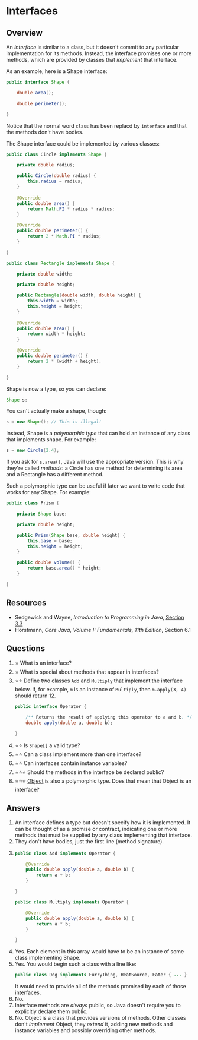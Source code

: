 # Interfaces
## Overview

An *interface* is similar to a class, but it doesn't commit to any particular implementation for its methods. Instead, the interface promises one or more methods, which are provided by classes that *implement* that interface.

As an example, here is a Shape interface:

```java
public interface Shape {

    double area();

    double perimeter();

}
```

Notice that the normal word `class` has been replacd by `interface` and that the methods don't have bodies.

The Shape interface could be implemented by various classes:

```java
public class Circle implements Shape {

    private double radius;

    public Circle(double radius) {
        this.radius = radius;
    }
    
    @Override
    public double area() {
        return Math.PI * radius * radius;
    }

    @Override
    public double perimeter() {
        return 2 * Math.PI * radius;
    }

}
```

```java
public class Rectangle implements Shape {

    private double width;

    private double height;

    public Rectangle(double width, double height) {
        this.width = width;
        this.height = height;
    }
    
    @Override
    public double area() {
        return width * height;
    }

    @Override
    public double perimeter() {
        return 2 * (width + height);
    }

}
```

Shape is now a type, so you can declare:

```java
Shape s;
```

You can't actually make a shape, though:

```java
s = new Shape(); // This is illegal!
```

Instead, Shape is a *polymorphic type* that can hold an instance of any class that implements shape. For example:

```java
s = new Circle(2.4);
```

If you ask for `s.area()`, Java will use the appropriate version. This is why they're called *methods*: a Circle has one method for determining its area and a Rectangle has a different method.

Such a polymorphic type can be useful if later we want to write code that works for any Shape. For example:

```java
public class Prism {

    private Shape base;

    private double height;

    public Prism(Shape base, double height) {
        this.base = base;
        this.height = height;
    }

    public double volume() {
        return base.area() * height;
    }

}
```

## Resources
- Sedgewick and Wayne, *Introduction to Programming in Java*, [Section 3.3](https://introcs.cs.princeton.edu/java/33design/)
- Horstmann, *Core Java, Volume I: Fundamentals, 11th Edition*, Section 6.1

## Questions
1. :star: What is an interface?
1. :star: What is special about methods that appear in interfaces?
1. :star::star: Define two classes `Add` and `Multiply` that implement the interface below. If, for example, `m` is an instance of `Multiply`, then `m.apply(3, 4)` should return 12.
    ```java
    public interface Operator {

        /** Returns the result of applying this operator to a and b. */
        double apply(double a, double b);

    }
    ```
1. :star::star: Is `Shape[]` a valid type?
1. :star::star: Can a class implement more than one interface?
1. :star::star: Can interfaces contain instance variables?
1. :star::star::star: Should the methods in the interface be declared public?
1. :star::star::star: [Object](default_methods.md) is also a polymorphic type. Does that mean that Object is an interface?
## Answers
1. An interface defines a type but doesn't specify how it is implemented. It can be thought of as a promise or contract, indicating one or more methods that must be supplied by any class implementing that interface.
1. They don't have bodies, just the first line (method signature).
1.
    ```java
    public class Add implements Operator {

        @Override
        public double apply(double a, double b) {
            return a + b;
        }

    }
    ```
    ```java
    public class Multiply implements Operator {

        @Override
        public double apply(double a, double b) {
            return a * b;
        }

    }
    ```
1. Yes. Each element in this array would have to be an instance of some class implementing Shape.
1. Yes. You would begin such a class with a line like:
    ```java
    public class Dog implements FurryThing, HeatSource, Eater { ... }
    ```
    It would need to provide all of the methods promised by each of those interfaces.
1. No.
1. Interface methods are *always* public, so Java doesn't require you to explicitly declare them public.
1. No. Object is a class that provides versions of methods. Other classes don't *implement* Object, they *extend* it, adding new methods and instance variables and possibly overriding other methods.
